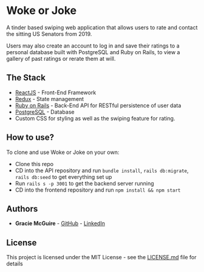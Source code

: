 # Woke or Joke
A tinder based swiping web application that allows users to rate and contact the sitting US Senators from 2019.

Users may also create an account to log in and save their ratings to a personal database built with PostgreSQL and Ruby on Rails, to view a gallery of past ratings or rerate them at will.

## The Stack

* [ReactJS](https://reactjs.org/) - Front-End Framework
* [Redux](https://redux.js.org/) - State management 
* [Ruby on Rails](https://rubyonrails.org/) - Back-End API for RESTful persistence of user data
* [PostgreSQL](https://www.postgresql.org/) - Database
* Custom CSS for styling as well as the swiping feature for rating.

## How to use?
To clone and use Woke or Joke on your own:

- Clone this repo
- CD into the API repository and run `bundle install`, `rails db:migrate`, `rails db:seed` to get everything set up
- Run `rails s -p 3001` to get the backend server running
- CD into the frontend repository and run `npm install && npm start`

## Authors

* **Gracie McGuire** - [GitHub](https://github.com/graciemcguire) - [LinkedIn](https://www.linkedin.com/in/graciemcguire/)

## License

This project is licensed under the MIT License - see the [LICENSE.md](LICENSE.md) file for details

